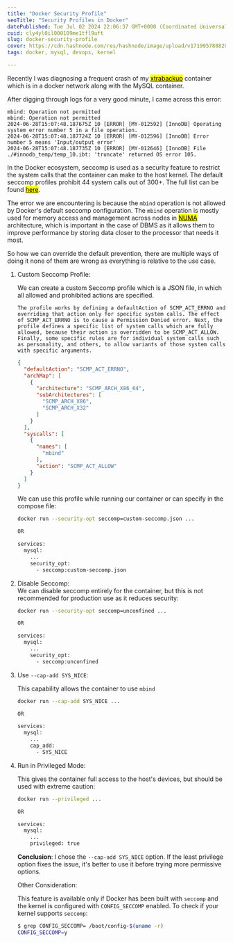 ```yaml
---
title: "Docker Security Profile"
seoTitle: "Security Profiles in Docker"
datePublished: Tue Jul 02 2024 22:06:37 GMT+0000 (Coordinated Universal Time)
cuid: cly4yl0il000109me1tfl9uft
slug: docker-security-profile
cover: https://cdn.hashnode.com/res/hashnode/image/upload/v1719957888207/27efd543-13ba-469f-a055-9d95fd0f9a25.png
tags: docker, mysql, devops, kernel

---
```


Recently I was diagnosing a frequent crash of my [<mark>xtrabackup</mark>](https://docs.percona.com/percona-xtrabackup/2.4/index.html) container which is in a docker network along with the MySQL container.

After digging through logs for a very good minute, I came across this error:  

```plaintext
mbind: Operation not permitted
mbind: Operation not permitted
2024-06-28T15:07:48.187675Z 10 [ERROR] [MY-012592] [InnoDB] Operating system error number 5 in a file operation.
2024-06-28T15:07:48.187724Z 10 [ERROR] [MY-012596] [InnoDB] Error number 5 means 'Input/output error'
2024-06-28T15:07:48.187735Z 10 [ERROR] [MY-012646] [InnoDB] File ./#innodb_temp/temp_10.ibt: 'truncate' returned OS error 105.
```

In the Docker ecosystem, seccomp is used as a security feature to restrict the system calls that the container can make to the host kernel. The default seccomp profiles prohibit 44 system calls out of 300+. The full list can be found [<mark>here</mark>](https://docs.docker.com/engine/security/seccomp/).

The error we are encountering is because the `mbind` operation is not allowed by Docker's default seccomp configuration. The `mbind` operation is mostly used for memory access and management across nodes in [<mark>NUMA</mark>](https://en.wikipedia.org/wiki/Non-uniform_memory_access) architecture, which is important in the case of DBMS as it allows them to improve performance by storing data closer to the processor that needs it most.

So how we can override the default prevention, there are multiple ways of doing it none of them are wrong as everything is relative to the use case.

1. Custom Seccomp Profile:
    
    We can create a custom Seccomp profile which is a JSON file, in which all allowed and prohibited actions are specified.
    
    `The profile works by defining a defaultAction of SCMP_ACT_ERRNO and overriding that action only for specific system calls. The effect of SCMP_ACT_ERRNO is to cause a Permission Denied error. Next, the profile defines a specific list of system calls which are fully allowed, because their action is overridden to be SCMP_ACT_ALLOW. Finally, some specific rules are for individual system calls such as personality, and others, to allow variants of those system calls with specific arguments.`
    
    ```json
    {
      "defaultAction": "SCMP_ACT_ERRNO",
      "archMap": [
        {
          "architecture": "SCMP_ARCH_X86_64",
          "subArchitectures": [
            "SCMP_ARCH_X86",
            "SCMP_ARCH_X32"
          ]
        }
      ],
      "syscalls": [
        {
          "names": [
            "mbind"
          ],
          "action": "SCMP_ACT_ALLOW"
        }
      ]
    }
    ```
    
    We can use this profile while running our container or can specify in the compose file:
    
    ```bash
    docker run --security-opt seccomp=custom-seccomp.json ...
    
    OR
    
    services:
      mysql:
        ...
        security_opt:
          - seccomp:custom-seccomp.json
    ```
    
2. Disable Seccomp:  
    We can disable seccomp entirely for the container, but this is not recommended for production use as it reduces security:
    
    ```bash
    docker run --security-opt seccomp=unconfined ...
    
    OR
    
    services:
      mysql:
        ...
        security_opt:
          - seccomp:unconfined
    ```
    
3. Use `--cap-add SYS_NICE`:
    
    This capability allows the container to use `mbind`
    
    ```bash
    docker run --cap-add SYS_NICE ...
    
    OR
    
    services:
      mysql:
        ...
        cap_add:
          - SYS_NICE
    ```
    
4. Run in Privileged Mode:
    
    This gives the container full access to the host's devices, but should be used with extreme caution:
    
    ```bash
    docker run --privileged ...
    
    OR
    
    services:
      mysql:
        ...
        privileged: true
    ```
    
    **Conclusion**: I chose the `--cap-add SYS_NICE` option. If the least privilege option fixes the issue, it's better to use it before trying more permissive options.  
      
      
    Other Consideration:
    
    This feature is available only if Docker has been built with `seccomp` and the kernel is configured with `CONFIG_SECCOMP` enabled. To check if your kernel supports `seccomp`:
    
    ```bash
    $ grep CONFIG_SECCOMP= /boot/config-$(uname -r)
    CONFIG_SECCOMP=y
    ```